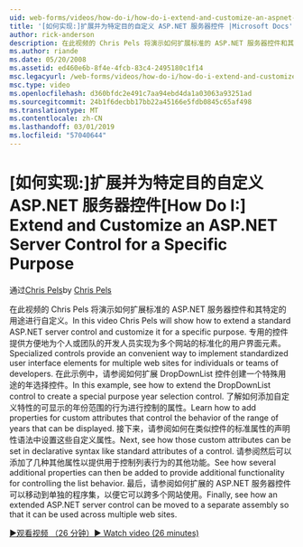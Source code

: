 ```yaml
---
uid: web-forms/videos/how-do-i/how-do-i-extend-and-customize-an-aspnet-server-control-for-a-specific-purpose
title: '[如何实现:]扩展并为特定目的自定义 ASP.NET 服务器控件 |Microsoft Docs'
author: rick-anderson
description: 在此视频的 Chris Pels 将演示如何扩展标准的 ASP.NET 服务器控件和其特定的用途进行自定义。 专用的控件提供 c...
ms.author: riande
ms.date: 05/20/2008
ms.assetid: ed460e6b-8f4e-4fcb-83c4-2495180c1f14
msc.legacyurl: /web-forms/videos/how-do-i/how-do-i-extend-and-customize-an-aspnet-server-control-for-a-specific-purpose
msc.type: video
ms.openlocfilehash: d360bfdc2e491c7aa94ebd4da1a03063a93251ad
ms.sourcegitcommit: 24b1f6decbb17bb22a45166e5fdb0845c65af498
ms.translationtype: MT
ms.contentlocale: zh-CN
ms.lasthandoff: 03/01/2019
ms.locfileid: "57040644"
---
```

<a name="how-do-i-extend-and-customize-an-aspnet-server-control-for-a-specific-purpose"></a><span data-ttu-id="845e2-104">[如何实现:]扩展并为特定目的自定义 ASP.NET 服务器控件</span><span class="sxs-lookup"><span data-stu-id="845e2-104">[How Do I:] Extend and Customize an ASP.NET Server Control for a Specific Purpose</span></span>
====================
<span data-ttu-id="845e2-105">通过[Chris Pels](https://twitter.com/chrispels)</span><span class="sxs-lookup"><span data-stu-id="845e2-105">by [Chris Pels](https://twitter.com/chrispels)</span></span>

<span data-ttu-id="845e2-106">在此视频的 Chris Pels 将演示如何扩展标准的 ASP.NET 服务器控件和其特定的用途进行自定义。</span><span class="sxs-lookup"><span data-stu-id="845e2-106">In this video Chris Pels will show how to extend a standard ASP.NET server control and customize it for a specific purpose.</span></span> <span data-ttu-id="845e2-107">专用的控件提供方便地为个人或团队的开发人员实现为多个网站的标准化的用户界面元素。</span><span class="sxs-lookup"><span data-stu-id="845e2-107">Specialized controls provide an convenient way to implement standardized user interface elements for multiple web sites for individuals or teams of developers.</span></span> <span data-ttu-id="845e2-108">在此示例中，请参阅如何扩展 DropDownList 控件创建一个特殊用途的年选择控件。</span><span class="sxs-lookup"><span data-stu-id="845e2-108">In this example, see how to extend the DropDownList control to create a special purpose year selection control.</span></span> <span data-ttu-id="845e2-109">了解如何添加自定义特性的可显示的年份范围的行为进行控制的属性。</span><span class="sxs-lookup"><span data-stu-id="845e2-109">Learn how to add properties for custom attributes that control the behavior of the range of years that can be displayed.</span></span> <span data-ttu-id="845e2-110">接下来，请参阅如何在类似控件的标准属性的声明性语法中设置这些自定义属性。</span><span class="sxs-lookup"><span data-stu-id="845e2-110">Next, see how those custom attributes can be set in declarative syntax like standard attributes of a control.</span></span> <span data-ttu-id="845e2-111">请参阅然后可以添加了几种其他属性以提供用于控制列表行为的其他功能。</span><span class="sxs-lookup"><span data-stu-id="845e2-111">See how several additional properties can then be added to provide additional functionality for controlling the list behavior.</span></span> <span data-ttu-id="845e2-112">最后，请参阅如何扩展的 ASP.NET 服务器控件可以移动到单独的程序集，以便它可以跨多个网站使用。</span><span class="sxs-lookup"><span data-stu-id="845e2-112">Finally, see how an extended ASP.NET server control can be moved to a separate assembly so that it can be used across multiple web sites.</span></span>

[<span data-ttu-id="845e2-113">&#9654;观看视频 （26 分钟）</span><span class="sxs-lookup"><span data-stu-id="845e2-113">&#9654; Watch video (26 minutes)</span></span>](https://channel9.msdn.com/Blogs/ASP-NET-Site-Videos/how-do-i-extend-and-customize-an-aspnet-server-control-for-a-specific-purpose)
